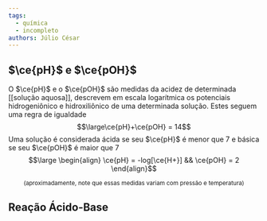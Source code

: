 ```yaml
---
tags:
  - química
  - incompleto
authors: Júlio César
---
```

## $\ce{pH}$ e $\ce{pOH}$

O $\ce{pH}$ e o $\ce{pOH}$  são medidas da acidez de determinada [[solução aquosa]], descrevem em escala logarítmica os potenciais hidrogeniônico e hidroxiliônico de uma determinada solução. Estes seguem uma regra de igualdade
$$\large\ce{pH}+\ce{pOH} = 14$$
Uma solução é considerada ácida se seu $\ce{pH}$ é menor que 7 e básica se seu $\ce{pOH}$ é maior que 7
$$\large \begin{align}
\ce{pH} = -log[\ce{H+}] &&
\ce{pOH} = 2
\end{align}$$
<center><sup>(aproximadamente, note que essas medidas variam com pressão e temperatura)</sup></center>

## Reação Ácido-Base
